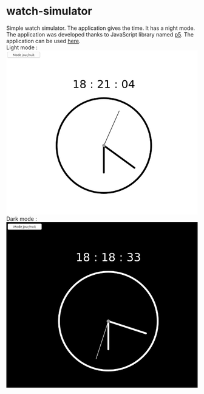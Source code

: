 # watch-simulator
Simple watch simulator. The application gives the time. It has a night mode. The application was developed thanks to JavaScript library named [p5](https://p5js.org/). The application can be used [here](https://antoine-meyer.github.io/watch-simulator/).    
Light mode :     
![light_mode](https://github.com/antoine-meyer/watch-simulator/blob/main/img/example_two.png)   
Dark mode :    
![dark_mode](https://github.com/antoine-meyer/watch-simulator/blob/main/img/example_one.png)   
